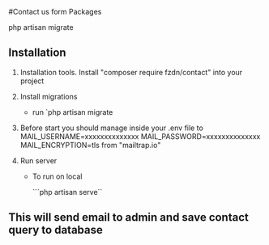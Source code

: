 #Contact us form Packages

php artisan migrate
## Installation

1. Installation tools. Install "composer require fzdn/contact" into your project
    
2. Install migrations
    * run `php artisan migrate
3. Before start you should manage inside your .env file to 
MAIL_USERNAME=xxxxxxxxxxxxxx
MAIL_PASSWORD=xxxxxxxxxxxxxx
MAIL_ENCRYPTION=tls    from "mailtrap.io"
4. Run server
    * To run on local

        ```php artisan serve``
   
## This will send email to admin and save contact query to database 
